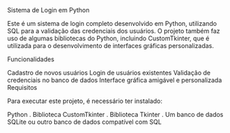 Sistema de Login em Python

Este é um sistema de login completo desenvolvido em Python, utilizando SQL para a validação das credenciais dos usuários. O projeto também faz uso de algumas bibliotecas do Python, incluindo CustomTkinter, que é utilizada para o desenvolvimento de interfaces gráficas personalizadas.

Funcionalidades

Cadastro de novos usuários
Login de usuários existentes
Validação de credenciais no banco de dados
Interface gráfica amigável e personalizada
Requisitos

Para executar este projeto, é necessário ter instalado:

Python 
.
Biblioteca CustomTkinter
.
Biblioteca Tkinter
.
Um banco de dados SQLite ou outro banco de dados compatível com SQL
